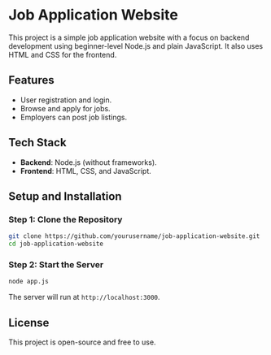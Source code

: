 # Job Application Website

This project is a simple job application website with a focus on backend development using beginner-level Node.js and plain JavaScript. It also uses HTML and CSS for the frontend.

## Features
- User registration and login.
- Browse and apply for jobs.
- Employers can post job listings.

## Tech Stack
- **Backend**: Node.js (without frameworks).
- **Frontend**: HTML, CSS, and JavaScript.

## Setup and Installation

### Step 1: Clone the Repository
```bash
git clone https://github.com/yourusername/job-application-website.git
cd job-application-website
```

### Step 2: Start the Server
```bash
node app.js
```

The server will run at `http://localhost:3000`.


## License
This project is open-source and free to use.
